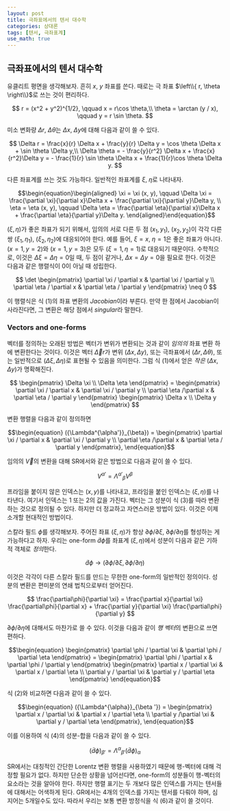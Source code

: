 ```yaml
---
layout: post
title: 극좌표에서의 텐서 대수학
categories: 상대론
tags: [텐서, 극좌표계]
use_math: true
---
```


## 극좌표에서의 텐서 대수학
유클리트 평면을 생각해보자. 흔히 $x$, $y$ 좌표를 쓴다. 때로는 극 좌표 $\left\\{ r, \theta \right\\}$로 쓰는 것이 편리하다.

$$
r = (x^2 + y^2)^{1/2}, \qquad x = r\cos \theta,\\
\theta = \arctan (y / x), \qquad y = r \sin \theta.
$$

미소 변화량 $\Delta r$, $\Delta \theta$는 $\Delta x$, $\Delta y$에 대해 다음과 같이 쓸 수 있다.

$$
\Delta r = \frac{x}{r} \Delta x + \frac{y}{r} \Delta y = \cos \theta \Delta x + \sin \theta \Delta y,\\
\Delta \theta = - \frac{y}{r^2} \Delta x + \frac{x}{r^2}\Delta y = - \frac{1}{r} \sin \theta \Delta x + \frac{1}{r}\cos \theta \Delta y.
$$

다른 좌표계를 쓰는 것도 가능하다. 일반적인 좌표계를 $\xi$, $\eta$로 나타내자.

$$\begin{equation}\begin{aligned}
\xi = \xi (x, y), \qquad \Delta \xi = \frac{\partial \xi}{\partial x}\Delta x + \frac{\partial \xi}{\partial y}\Delta y, \\
\eta = \eta (x, y), \qquad \Delta \eta = \frac{\partial \eta}{\partial x}\Delta x + \frac{\partial \eta}{\partial y}\Delta y.
\end{aligned}\end{equation}$$


$(\xi, \eta)$가 좋은 좌표가 되기 위해서, 임의의 서로 다른 두 점 $(x_1, y_1)$, $(x_2, y_2)$이 각각 다른 쌍 $(\xi_1, \eta_1)$, $(\xi_2, \eta_2)$에 대응되어야 한다. 예를 들어, $\xi = x$, $\eta = 1$은 좋은 좌표가 아니다. $(x = 1, y= 2)$와 $(x = 1, y = 3)$은 모두 $(\xi = 1, \eta = 1)$로 대응되기 때문이다. 수학적으로, 이것은 $\Delta \xi = \Delta \eta = 0$일 때, 두 점이 같거나, $\Delta x = \Delta y = 0$을 필요로 한다. 이것은 다음과 같은 행렬식이 $0$이 아닐 때 성립한다.

$$
\det \begin{pmatrix} \partial \xi / \partial x & \partial \xi / \partial y \\ \partial \eta / \partial x & \partial \eta / \partial y \end{pmatrix} \neq 0
$$

이 행렬식은 식 (1)의 좌표 변환의 *Jacobian*이라 부른다. 만약 한 점에서 Jacobian이 사라진다면, 그 변환은 해당 점에서 *singular*라 말한다.

### Vectors and one-forms
벡터를 정의하는 오래된 방법은 벡터가 변위가 변환되는 것과 같이 *임의의* 좌표 변환 하에 변환한다는 것이다. 이것은 벡터 $\vec{\Delta} r$가 변위 $(\Delta x, \Delta y)$, 또는 극좌표에서 $(\Delta r, \Delta \theta)$, 또는 일반적으로 $(\Delta \xi, \Delta \eta)$로 표현될 수 있음을 의미한다. 그럼 식 (1)에서 얻은 *작은* $(\Delta x, \Delta y)$가 명확해진다.

$$
\begin{pmatrix} \Delta \xi \\ \Delta \eta \end{pmatrix} = \begin{pmatrix} \partial \xi / \partial x & \partial \xi / \partial y \\ \partial \eta /\partial x & \partial \eta / \partial y \end{pmatrix} \begin{pmatrix} \Delta x \\ \Delta y \end{pmatrix}
$$

변환 행렬을 다음과 같이 정의하면

$$\begin{equation}
({\Lambda^{\alpha'}}_{\beta}) = \begin{pmatrix} \partial \xi / \partial x & \partial \xi / \partial y \\ \partial \eta /\partial x & \partial \eta / \partial y \end{pmatrix},
\end{equation}$$

임의의 $\vec{V}$의 변환을 대해 SR에서와 같은 방법으로 다음과 같이 쓸 수 있다.

$$\begin{equation}
V^{\alpha '} = {\Lambda^{\alpha'}}_{\beta} V^\beta
\end{equation}$$

프라임을 붙이지 않은 인덱스는 $(x, y)$를 나타내고, 프라임을 붙인 인덱스는 $(\xi, \eta)$를 나타낸다. 여기서 인덱스는 $1$ 또는 $2$의 값을 가진다. 벡터는 그 성분이 식 (3)를 따라 변환하는 것으로 정의될 수 있다. 하지만 더 정교하고 자연스러운 방법이 있다. 이것은 이제 소개할 현대적인 방법이다.

스칼라 필드 $\phi$를 생각해보자. 주어진 좌표 $(\xi, \eta)$가 항상 $\partial \phi / \partial \xi$, $\partial \phi / \partial \eta$를 형성하는 게 가능하다고 하자. 우리는 one-form $\tilde{d} \phi$를 좌표계 $(\xi, \eta)$에서 성분이 다음과 같은 기하적 객체로 *정의*한다.

$$
\tilde{d}\phi \rightarrow (\partial \phi / \partial \xi, \partial \phi / \partial \eta)
$$

이것은 각각이 다른 스칼라 필드를 만드는 무한한 one-form의 일반적인 정의이다. 성분의 변환은 편미분의 연쇄 법칙으로부터 얻어진다.

$$
\frac{\partial\phi}{\partial \xi} = \frac{\partial x}{\partial \xi} \frac{\partial\phi}{\partial x} + \frac{\partial y}{\partial \xi} \frac{\partial\phi}{\partial y}
$$

$\partial \phi / \partial \eta$에 대해서도 마찬가로 쓸 수 있다. 이것을 다음과 같이 *행 벡터*의 변환으로 쓰면 편하다.

$$\begin{equation}
\begin{pmatrix} \partial \phi / \partial \xi & \partial \phi / \partial \eta \end{pmatrix} = \begin{pmatrix} \partial \phi / \partial x & \partial \phi / \partial y \end{pmatrix} \begin{pmatrix} \partial x / \partial \xi & \partial x / \partial \eta \\ \partial y / \partial \xi & \partial y / \partial \eta \end{pmatrix}
\end{equation}$$

식 (2)와 비교하면 다음과 같이 쓸 수 있다.

$$\begin{equation}
({\Lambda^{\alpha}}_{\beta '}) = \begin{pmatrix} \partial x / \partial \xi & \partial x / \partial \eta \\ \partial y /\partial \xi & \partial y / \partial \eta \end{pmatrix},
\end{equation}$$

이를 이용하여 식 (4)의 성분-합을 다음과 같이 쓸 수 있다.

$$\begin{equation}
(\tilde{d} \phi)_{\beta'} = {\Lambda^\alpha}_{\beta'} (\tilde{d}\phi)_\alpha
\end{equation}$$

SR에서는 대칭적인 간단한 Lorentz 변환 행렬을 사용하였기 때문에 행-벡터에 대해 걱정할 필요가 없다. 하지만 단순한 상황을 넘어선다면, one-form의 성분들이 행-벡터의 요소라는 것을 알아야 한다. 하지만 행렬 표기는 두 개보다 많은 인덱스를 가지는 텐서들에 대해서는 어색하게 된다. GR에서는  4개의 인덱스를 가지는 텐서를 다뤄야 하며, 심지어는 5개일수도 있다. 따라서 우리는 보통 변환 방정식을 식 (6)과 같이 쓸 것이다.


